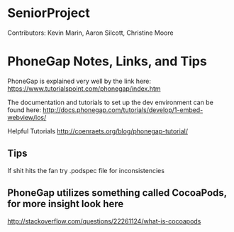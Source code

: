 # SeniorProject
Contributors: Kevin Marin, Aaron Silcott, Christine Moore



# PhoneGap Notes, Links, and Tips

PhoneGap is explained very well by the link here: 
https://www.tutorialspoint.com/phonegap/index.htm

The documentation and tutorials to set up the dev environment can be found here: 
http://docs.phonegap.com/tutorials/develop/1-embed-webview/ios/

Helpful Tutorials
http://coenraets.org/blog/phonegap-tutorial/



## Tips
If shit hits the fan try .podspec file for inconsistencies

## PhoneGap utilizes something called CocoaPods, for more insight look here
http://stackoverflow.com/questions/22261124/what-is-cocoapods


